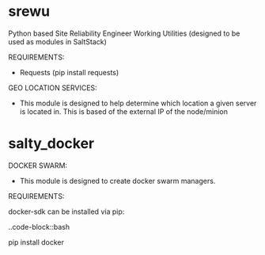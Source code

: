 # srewu
Python based Site Reliability Engineer Working Utilities (designed to be used as modules in SaltStack)

REQUIREMENTS:
* Requests (pip install requests)


GEO LOCATION SERVICES:
* This module is designed to help determine which location a given server is located in. This is based of the external IP of the node/minion


# salty_docker

DOCKER SWARM:
* This module is designed to create docker swarm managers.

REQUIREMENTS:

docker-sdk can be installed via pip:

..code-block::bash

pip install docker
